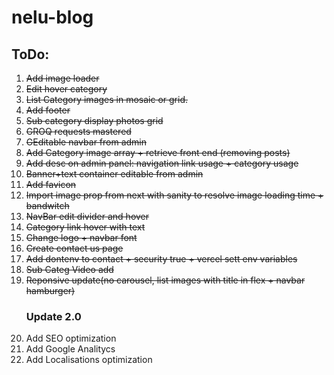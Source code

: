 # nelu-blog

<h2>ToDo:</h2>
<ol>
  <li><strike>Add image loader</strike></li>
  <li><strike>Edit hover category</strike></li>
  <li><strike>List Category images in mosaic or grid.</strike></li>
  <li><strike>Add footer</strike></li>
  <li><strike>Sub category display photos grid</strike></li>
  <li><strike>GROQ requests mastered</strike></li>
  <li><strike>GEditable navbar from admin</strike></li>
  <li><strike>Add Category image array + retrieve front end (removing posts)</strike></li>
  <li><strike>Add desc on admin panel: navigation link usage + category usage</strike></li>
  <li><strike>Banner+text container editable from admin</strike></li>
  <li><strike>Add favicon</strike></li>
  <li><strike>Import image prop from next with sanity to resolve image loading time + bandwitch</strike></li>
  <li><strike>NavBar edit divider and hover</strike></li>
  <li><strike>Category link hover with text</strike></li>
  <li><strike>Change logo + navbar font</strike></li>
  <li><strike>Create contact us page</strike></li>
  <li><strike>Add dontenv to contact + security true + vercel sett env variables</strike></li>
  <li><strike>Sub Categ Video add</strike></li>
  <li><strike>Reponsive update(no carousel, list images with title in flex + navbar hamburger)</strike></li>
  <h3>Update 2.0</h3>
  <li>Add SEO optimization</li>
  <li>Add Google Analitycs</li>
  <li>Add Localisations optimization</li>
</ol>
